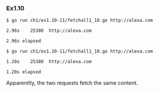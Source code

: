### Ex1.10
```shell
$ go run ch1/ex1.10-11/fetchall1_10.go http://alexa.com

2.96s    25380  http://alexa.com

2.96s elapsed

$ go run ch1/ex1.10-11/fetchall1_10.go http://alexa.com

1.20s    25380  http://alexa.com

1.20s elapsed
```

Apparentlly, the two requests fetch the same content.